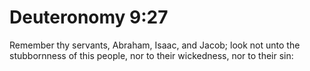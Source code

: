 # Deuteronomy 9:27

Remember thy servants, Abraham, Isaac, and Jacob; look not unto the stubbornness of this people, nor to their wickedness, nor to their sin: